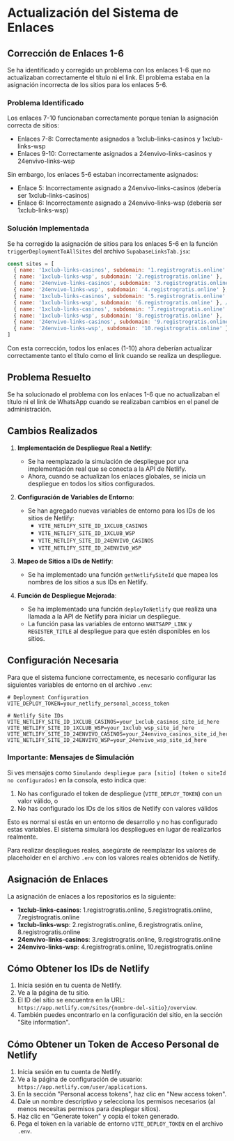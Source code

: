 # Actualización del Sistema de Enlaces

## Corrección de Enlaces 1-6

Se ha identificado y corregido un problema con los enlaces 1-6 que no actualizaban correctamente el título ni el link. El problema estaba en la asignación incorrecta de los sitios para los enlaces 5-6.

### Problema Identificado

Los enlaces 7-10 funcionaban correctamente porque tenían la asignación correcta de sitios:
- Enlaces 7-8: Correctamente asignados a 1xclub-links-casinos y 1xclub-links-wsp
- Enlaces 9-10: Correctamente asignados a 24envivo-links-casinos y 24envivo-links-wsp

Sin embargo, los enlaces 5-6 estaban incorrectamente asignados:
- Enlace 5: Incorrectamente asignado a 24envivo-links-casinos (debería ser 1xclub-links-casinos)
- Enlace 6: Incorrectamente asignado a 24envivo-links-wsp (debería ser 1xclub-links-wsp)

### Solución Implementada

Se ha corregido la asignación de sitios para los enlaces 5-6 en la función `triggerDeploymentToAllSites` del archivo `SupabaseLinksTab.jsx`:

```javascript
const sites = [
  { name: '1xclub-links-casinos', subdomain: '1.registrogratis.online' },
  { name: '1xclub-links-wsp', subdomain: '2.registrogratis.online' },
  { name: '24envivo-links-casinos', subdomain: '3.registrogratis.online' },
  { name: '24envivo-links-wsp', subdomain: '4.registrogratis.online' },
  { name: '1xclub-links-casinos', subdomain: '5.registrogratis.online' }, // Corregido: 5 corresponde a 1xclub
  { name: '1xclub-links-wsp', subdomain: '6.registrogratis.online' }, // Corregido: 6 corresponde a 1xclub
  { name: '1xclub-links-casinos', subdomain: '7.registrogratis.online' },
  { name: '1xclub-links-wsp', subdomain: '8.registrogratis.online' },
  { name: '24envivo-links-casinos', subdomain: '9.registrogratis.online' },
  { name: '24envivo-links-wsp', subdomain: '10.registrogratis.online' }
]
```

Con esta corrección, todos los enlaces (1-10) ahora deberían actualizar correctamente tanto el título como el link cuando se realiza un despliegue.

## Problema Resuelto

Se ha solucionado el problema con los enlaces 1-6 que no actualizaban el título ni el link de WhatsApp cuando se realizaban cambios en el panel de administración.

## Cambios Realizados

1. **Implementación de Despliegue Real a Netlify**:
   - Se ha reemplazado la simulación de despliegue por una implementación real que se conecta a la API de Netlify.
   - Ahora, cuando se actualizan los enlaces globales, se inicia un despliegue en todos los sitios configurados.

2. **Configuración de Variables de Entorno**:
   - Se han agregado nuevas variables de entorno para los IDs de los sitios de Netlify:
     - `VITE_NETLIFY_SITE_ID_1XCLUB_CASINOS`
     - `VITE_NETLIFY_SITE_ID_1XCLUB_WSP`
     - `VITE_NETLIFY_SITE_ID_24ENVIVO_CASINOS`
     - `VITE_NETLIFY_SITE_ID_24ENVIVO_WSP`

3. **Mapeo de Sitios a IDs de Netlify**:
   - Se ha implementado una función `getNetlifySiteId` que mapea los nombres de los sitios a sus IDs en Netlify.

4. **Función de Despliegue Mejorada**:
   - Se ha implementado una función `deployToNetlify` que realiza una llamada a la API de Netlify para iniciar un despliegue.
   - La función pasa las variables de entorno `WHATSAPP_LINK` y `REGISTER_TITLE` al despliegue para que estén disponibles en los sitios.

## Configuración Necesaria

Para que el sistema funcione correctamente, es necesario configurar las siguientes variables de entorno en el archivo `.env`:

```
# Deployment Configuration
VITE_DEPLOY_TOKEN=your_netlify_personal_access_token

# Netlify Site IDs
VITE_NETLIFY_SITE_ID_1XCLUB_CASINOS=your_1xclub_casinos_site_id_here
VITE_NETLIFY_SITE_ID_1XCLUB_WSP=your_1xclub_wsp_site_id_here
VITE_NETLIFY_SITE_ID_24ENVIVO_CASINOS=your_24envivo_casinos_site_id_here
VITE_NETLIFY_SITE_ID_24ENVIVO_WSP=your_24envivo_wsp_site_id_here
```

### Importante: Mensajes de Simulación

Si ves mensajes como `Simulando despliegue para [sitio] (token o siteId no configurados)` en la consola, esto indica que:

1. No has configurado el token de despliegue (`VITE_DEPLOY_TOKEN`) con un valor válido, o
2. No has configurado los IDs de los sitios de Netlify con valores válidos

Esto es normal si estás en un entorno de desarrollo y no has configurado estas variables. El sistema simulará los despliegues en lugar de realizarlos realmente.

Para realizar despliegues reales, asegúrate de reemplazar los valores de placeholder en el archivo `.env` con los valores reales obtenidos de Netlify.

## Asignación de Enlaces

La asignación de enlaces a los repositorios es la siguiente:

- **1xclub-links-casinos**: 1.registrogratis.online, 5.registrogratis.online, 7.registrogratis.online
- **1xclub-links-wsp**: 2.registrogratis.online, 6.registrogratis.online, 8.registrogratis.online
- **24envivo-links-casinos**: 3.registrogratis.online, 9.registrogratis.online
- **24envivo-links-wsp**: 4.registrogratis.online, 10.registrogratis.online

## Cómo Obtener los IDs de Netlify

1. Inicia sesión en tu cuenta de Netlify.
2. Ve a la página de tu sitio.
3. El ID del sitio se encuentra en la URL: `https://app.netlify.com/sites/{nombre-del-sitio}/overview`.
4. También puedes encontrarlo en la configuración del sitio, en la sección "Site information".

## Cómo Obtener un Token de Acceso Personal de Netlify

1. Inicia sesión en tu cuenta de Netlify.
2. Ve a la página de configuración de usuario: `https://app.netlify.com/user/applications`.
3. En la sección "Personal access tokens", haz clic en "New access token".
4. Dale un nombre descriptivo y selecciona los permisos necesarios (al menos necesitas permisos para desplegar sitios).
5. Haz clic en "Generate token" y copia el token generado.
6. Pega el token en la variable de entorno `VITE_DEPLOY_TOKEN` en el archivo `.env`.
